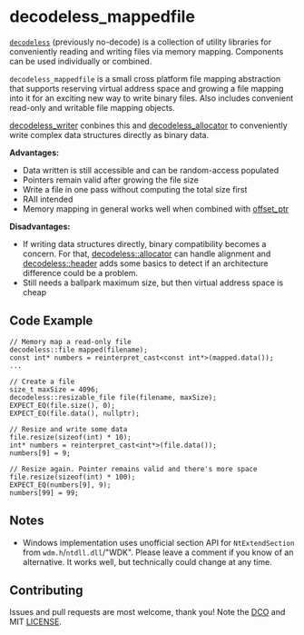 # decodeless_mappedfile

[`decodeless`](https://github.com/decodeless) (previously no-decode) is a
collection of utility libraries for conveniently reading and writing files via
memory mapping. Components can be used individually or combined.

`decodeless_mappedfile` is a small cross platform file mapping abstraction that
supports reserving virtual address space and growing a file mapping into it for
an exciting new way to write binary files. Also includes convenient read-only
and writable file mapping objects.

[decodeless_writer](https://github.com/decodeless/writer) conbines this and
[decodeless_allocator](https://github.com/decodeless/allocator) to conveniently
write complex data structures directly as binary data.

**Advantages:**

- Data written is still accessible and can be random-access populated
- Pointers remain valid after growing the file size
- Write a file in one pass without computing the total size first
- RAII intended
- Memory mapping in general works well when combined with
  [offset_ptr](https://github.com/decodeless/offset_ptr)

**Disadvantages:**

- If writing data structures directly, binary compatibility becomes a concern.
  For that, [decodeless::allocator](https://github.com/decodeless/allocator) can
  handle alignment and
  [decodeless::header](https://github.com/decodeless/header) adds some basics to
  detect if an architecture difference could be a problem.
- Still needs a ballpark maximum size, but then virtual address space is cheap

## Code Example

```
// Memory map a read-only file
decodeless::file mapped(filename);
const int* numbers = reinterpret_cast<const int*>(mapped.data());
...
```

```
// Create a file
size_t maxSize = 4096;
decodeless::resizable_file file(filename, maxSize);
EXPECT_EQ(file.size(), 0);
EXPECT_EQ(file.data(), nullptr);

// Resize and write some data
file.resize(sizeof(int) * 10);
int* numbers = reinterpret_cast<int*>(file.data());
numbers[9] = 9;

// Resize again. Pointer remains valid and there's more space
file.resize(sizeof(int) * 100);
EXPECT_EQ(numbers[9], 9);
numbers[99] = 99;
```

## Notes

- Windows implementation uses unofficial section API for `NtExtendSection` from
  `wdm.h`/`ntdll.dll`/"WDK". Please leave a comment if you know of an
  alternative. It works well, but technically could change at any time.

## Contributing

Issues and pull requests are most welcome, thank you! Note the
[DCO](CONTRIBUTING) and MIT [LICENSE](LICENSE).

